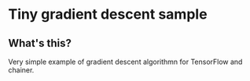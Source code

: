 # Tiny gradient descent sample

## What's this?

Very simple example of gradient descent algorithmn for TensorFlow and chainer.


